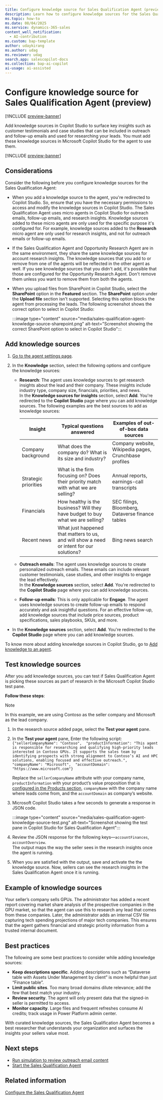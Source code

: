 ```yaml
---
title: Configure knowledge source for Sales Qualification Agent (preview)
description: Learn how to configure knowledge sources for the Sales Qualification Agent in Dynamics 365 Sales.
ms.topic: how-to 
ms.date: 08/04/2025
ms.service: dynamics-365-sales
content_well_notification:
  - AI-contribution
ms.custom: bap-template
author: udaykirang
ms.author: udag
ms.reviewer: udag
search.app: salescopilot-docs
ms.collection: bap-ai-copilot
ai-usage: ai-assisted
---
```


# Configure knowledge source for Sales Qualification Agent (preview)

[!INCLUDE [preview-banner](~/../shared-content/shared/preview-includes/preview-banner.md)]

Add knowledge sources in Copilot Studio to surface key insights such as customer testimonials and case studies that can be included in outreach and follow-up emails and used for researching your leads. You must add these knowledge sources in Microsoft Copilot Studio for the agent to use them.  

[!INCLUDE [preview-banner](~/../shared-content/shared/preview-includes/preview-note-d365.md)]

## Considerations

Consider the following before you configure knowledge sources for the Sales Qualification Agent:

- When you add a knowledge source to the agent, you're redirected to Copilot Studio. So, ensure that you have the necessary permissions to access and modify the knowledge sources in Copilot Studio. The Sales Qualification Agent uses micro agents in Copilot Studio for outreach emails, follow-up emails, and research insights. Knowledge sources added to these micro agents are only used for the specific purpose it's configured for. For example, knowledge sources added to the **Research** micro agent are only used for research insights, and not for outreach emails or follow-up emails.

- If the Sales Qualification Agent and Opportunity Research Agent are in the same environment, they share the same knowledge sources for account research insights. The knowledge sources that you add to or remove from one of the agents will be reflected in the other agent as well. If you see knowledge sources that you didn't add, it's possible that those are configured for the Opportunity Research Agent. Don't remove them unless you want to remove them from both the agents.

- When you upload files from SharePoint in Copilot Studio, select the **SharePoint** option in the **Featured** section. The **SharePoint** option under the **Upload file** section isn't supported. Selecting this option blocks the agent from processing the leads. The following screenshot shows the correct option to select in Copilot Studio:

   :::image type="content" source="media/sales-qualification-agent-knowledge-source-sharepoint.png" alt-text="Screenshot showing the correct SharePoint option to select in Copilot Studio":::

## Add knowledge sources

1. [Go to the agent settings page](open-sales-qualification-agent-settings.md).  

1. In the **Knowledge** section, select the following options and configure the knowledge sources:  
    - **Research**: The agent uses knowledge sources to get research insights about the lead and their company. These insights include industry type, company size, financials, priorities, and news.  
        In the **Knowledge sources for insights** section, select **Add**. You're redirected to the **Copilot Studio** page where you can add knowledge sources. The following examples are the best sources to add as knowledge sources:

        | Insight | Typical questions answered | Examples of out-of-box data sources |
        |---------|----------------------------|-------------------------------------|
        | Company background | What does the company do? What is its size and industry? | Company website, Wikipedia pages, Crunchbase profiles |
        | Strategic priorities | What is the firm focusing on? Does their priority match with what we are selling? | Annual reports, earnings-call transcripts |
        | Financials | How healthy is the business? Will they have budget to buy what we are selling? | SEC filings, Bloomberg, Dataverse finance tables |
        | Recent news | What just happened that matters to us, and will show a need or intent for our solutions? | Bing news search |  

    - **Outreach emails**: The agent uses knowledge sources to create personalized outreach emails. These emails can include relevant customer testimonials, case studies, and other insights to engage the lead effectively.  
        In the **Knowledge sources** section, select **Add**. You're redirected to the **Copilot Studio** page where you can add knowledge sources.  
    - **Follow-up emails**: This is only applicable for **Engage**. The agent uses knowledge sources to create follow-up emails to respond accurately and ask insightful questions. For an effective follow-up, add knowledge sources that include price sources, product specifications, sales playbooks, SKUs, and more.  

- In the **Knowledge sources** section, select **Add**. You're redirected to the **Copilot Studio** page where you can add knowledge sources.  

To know more about adding knowledge sources in Copilot Studio, go to [Add knowledge to an agent](/microsoft-copilot-studio/knowledge-add-existing-copilot).

## Test knowledge sources

After you add knowledge sources, you can test if Sales Qualification Agent is picking these sources as part of research in the Microsoft Copilot Studio test pane.

**Follow these steps**:

> [!NOTE]
> In this example, we are using Contoso as the seller company and Microsoft as the lead company.

1. In the research source added page, select the **Test your agent** pane.
1. In the **Test your agent** pane, Enter the following script:  
    `{"sellerCompanyName": "Contoso", 
    "productInformation": "This agent is responsible for researching and qualifying high-priority leads interested in Contoso GPUs. It supports the sales team by identifying prospects with strong alignment to Contoso’s AI and HPC solutions, enabling focused and effective outreach.",
    "companyName": "Microsoft", 
    "accountDomain": "https://www.microsoft.com"}`  
    
    Replace the `sellerCompanyName` attribute with your company name, `productInformation` with your product’s value proposition that is [configured in the Products section](sales-qualification-agent-general-settings.md#configure-product-information), `companyName` with the company name where leads come from, and the `accountDomain` as company’s website.  

1. Microsoft Copilot Studio takes a few seconds to generate a response in JSON code.  
    
    :::image type="content" source="media/sales-qualification-agent-knowledge-source-test.png" alt-text="Screenshot showing the test pane in Copilot Studio for Sales Qualification Agent":::

1. Review the JSON response for the following keys&mdash;`accountFinances`, `accountOverview`.  
    The output maps the way the seller sees in the research insights once the agent is running.  

1. When you are satisfied with the output, save and activate the the knowledge source.
    Now, sellers can see the research insights in the Sales Qualification Agent once it is running.

## Example of knowledge sources

Your seller’s company sells GPUs. The administrator has added a recent report covering market share analysis of the prospective companies in the GPU market, so that the agent can use this to research any lead that comes from these companies.
Later, the administrator adds an internal CSV file capturing tech spending projections of major tech companies. This ensures that the agent gathers financial and strategic priority information from a trusted internal document.

## Best practices

The following are some best practices to consider while adding knowledge sources:

- **Keep descriptions specific**. Adding descriptions such as “Dataverse table with Assets Under Management by client” is more helpful than just “Finance table”.  
- **Limit public sites**. Too many broad domains dilute relevance; add the few that best match your industry.  
- **Review security**. The agent will only present data that the signed-in seller is permitted to access.  
- **Monitor capacity**. Large files and frequent refreshes consume AI credits; track usage in Power Platform admin center.  

With curated knowledge sources, the Sales Qualification Agent becomes a best researcher that understands your organization and surfaces the insights your sellers value most.

## Next steps

- [Run simulation to review outreach email content](run-simulation-sqa-outreach-email.md)
- [Start the Sales Qualification Agent](start-sales-qualification-agent.md)

## Related information

[Configure the Sales Qualification Agent](configure-sales-qualification-agent.md)
